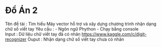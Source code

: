 # Đồ Án 2 

Tên đề tài : Tìm hiểu Máy vector hỗ trợ và xây dựng chương trình nhận dạng chữ số viết tay
Yêu cầu : - Ngôn ngữ Phython
          - Chạy bằng console	
Input : Dữ liệu chữ viết tay đã có nhãn https://www.kaggle.com/c/digit-recognizer
Ouput : Nhận dạng chữ số viết tay chưa có nhãn

